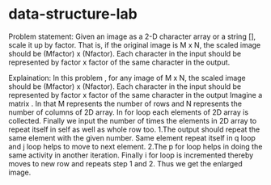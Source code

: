 # data-structure-lab
Problem statement: Given an image as a 2-D character array or a string [], scale it up by factor. That is, if the original image is M x N, the scaled image should be (Mfactor) x (Nfactor). Each character in the input should be represented by factor x factor of the same character in the output.

Explaination:
In this problem , for any image of M x N, the scaled image
should be (Mfactor) x (Nfactor). Each character in the input
should be represented by factor x factor of the same character in
the output
Imagine a matrix . In that M represents the number of rows and N represents the
number of columns of 2D array.
In for loop each elements of 2D array is collected.
Finally we input the number of times the elements in 2D array to repeat itself in
self as well as whole row too.
1.The output should repeat the same element with the given number.
Same element repeat itself in q loop and j loop helps to move to next element.
2.The p for loop helps in doing the same activity in another iteration.
Finally i for loop is incremented thereby moves to new row and repeats step 1
and 2.
Thus we get the enlarged image.
